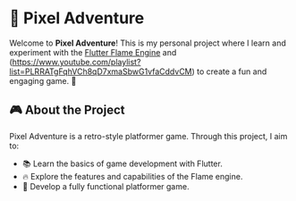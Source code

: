 # 🌟 Pixel Adventure

Welcome to **Pixel Adventure**! This is my personal project where I learn and experiment with the [Flutter Flame Engine](https://flame-engine.org/) and (https://www.youtube.com/playlist?list=PLRRATgFqhVCh8qD7xmaSbwG1vfaCddvCM) to create a fun and engaging game. 🚀

## 🎮 About the Project

Pixel Adventure is a retro-style platformer game. Through this project, I aim to:

- 📚 Learn the basics of game development with Flutter.
- 🔥 Explore the features and capabilities of the Flame engine.
- 👾 Develop a fully functional platformer game.
